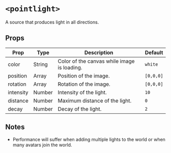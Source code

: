 # `<pointlight>`

A source that produces light in all directions.

## Props

| Prop      | Type   | Description                                 | Default   |
| --------- | ------ | ------------------------------------------- | --------- |
| color     | String | Color of the canvas while image is loading. | `white`   |
| position  | Array  | Position of the image.                      | `[0,0,0]` |
| rotation  | Array  | Rotation of the image.                      | `[0,0,0]` |
| intensity | Number | Intensity of the light.                     | `10`      |
| distance  | Number | Maximum distance of the light.              | `0`       |
| decay     | Number | Decay of the light.                         | `2`       |

## Notes

- Performance will suffer when adding multiple lights to the world or when many avatars join the world.
